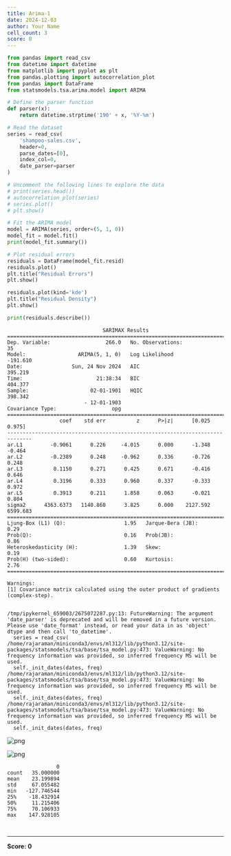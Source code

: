```yaml
---
title: Arima-1
date: 2024-12-03
author: Your Name
cell_count: 3
score: 0
---
```


```python
from pandas import read_csv
from datetime import datetime
from matplotlib import pyplot as plt
from pandas.plotting import autocorrelation_plot
from pandas import DataFrame
from statsmodels.tsa.arima.model import ARIMA

# Define the parser function
def parser(x):
    return datetime.strptime('190' + x, '%Y-%m')

# Read the dataset
series = read_csv(
    'shampoo-sales.csv',
    header=0,
    parse_dates=[0],
    index_col=0,
    date_parser=parser
)

# Uncomment the following lines to explore the data
# print(series.head())
# autocorrelation_plot(series)
# series.plot()
# plt.show()

# Fit the ARIMA model
model = ARIMA(series, order=(5, 1, 0))
model_fit = model.fit()
print(model_fit.summary())

# Plot residual errors
residuals = DataFrame(model_fit.resid)
residuals.plot()
plt.title("Residual Errors")
plt.show()

residuals.plot(kind='kde')
plt.title("Residual Density")
plt.show()

print(residuals.describe())

```

                                   SARIMAX Results                                
    ==============================================================================
    Dep. Variable:                  266.0   No. Observations:                   35
    Model:                 ARIMA(5, 1, 0)   Log Likelihood                -191.610
    Date:                Sun, 24 Nov 2024   AIC                            395.219
    Time:                        21:38:34   BIC                            404.377
    Sample:                    02-01-1901   HQIC                           398.342
                             - 12-01-1903                                         
    Covariance Type:                  opg                                         
    ==============================================================================
                     coef    std err          z      P>|z|      [0.025      0.975]
    ------------------------------------------------------------------------------
    ar.L1         -0.9061      0.226     -4.015      0.000      -1.348      -0.464
    ar.L2         -0.2389      0.248     -0.962      0.336      -0.726       0.248
    ar.L3          0.1150      0.271      0.425      0.671      -0.416       0.646
    ar.L4          0.3196      0.333      0.960      0.337      -0.333       0.972
    ar.L5          0.3913      0.211      1.858      0.063      -0.021       0.804
    sigma2      4363.6373   1140.860      3.825      0.000    2127.592    6599.683
    ===================================================================================
    Ljung-Box (L1) (Q):                   1.95   Jarque-Bera (JB):                 0.29
    Prob(Q):                              0.16   Prob(JB):                         0.86
    Heteroskedasticity (H):               1.39   Skew:                             0.19
    Prob(H) (two-sided):                  0.60   Kurtosis:                         2.76
    ===================================================================================
    
    Warnings:
    [1] Covariance matrix calculated using the outer product of gradients (complex-step).


    /tmp/ipykernel_659003/2675072287.py:13: FutureWarning: The argument 'date_parser' is deprecated and will be removed in a future version. Please use 'date_format' instead, or read your data in as 'object' dtype and then call 'to_datetime'.
      series = read_csv(
    /home/rajaraman/miniconda3/envs/ml312/lib/python3.12/site-packages/statsmodels/tsa/base/tsa_model.py:473: ValueWarning: No frequency information was provided, so inferred frequency MS will be used.
      self._init_dates(dates, freq)
    /home/rajaraman/miniconda3/envs/ml312/lib/python3.12/site-packages/statsmodels/tsa/base/tsa_model.py:473: ValueWarning: No frequency information was provided, so inferred frequency MS will be used.
      self._init_dates(dates, freq)
    /home/rajaraman/miniconda3/envs/ml312/lib/python3.12/site-packages/statsmodels/tsa/base/tsa_model.py:473: ValueWarning: No frequency information was provided, so inferred frequency MS will be used.
      self._init_dates(dates, freq)



    
![png](/mlnotes/images/arima-1_0_2.png)
    



    
![png](/mlnotes/images/arima-1_0_3.png)
    


                    0
    count   35.000000
    mean    23.199894
    std     67.055482
    min   -127.746544
    25%    -18.432914
    50%     11.215406
    75%     70.106933
    max    147.928105



```python

```


```python

```


---
**Score: 0**